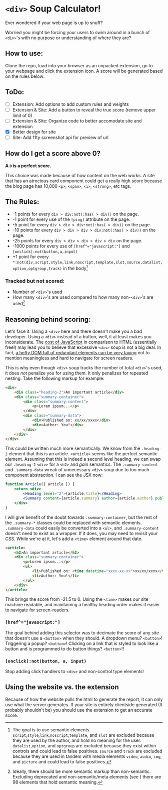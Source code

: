 # `<div>` Soup Calculator!

Ever wondered if your web page is up to snuff?

Worried you might be forcing your users to swim around in a bunch of `<div>`'s with no purpose or understanding of where they are?

## How to use:

Clone the repo, load into your browser as an unpacked extension, go to your webpage and click the extension icon. A score will be generated based on the rules below:

## ToDo:

- [ ] Extension: Add options to add custom rules and weights
- [ ] Extension & Site: Add a button to reveal the true score (remove upper limit of 0)
- [ ] Extension & Site: Organize code to better accomodate site and extension
- [x] Better design for site
- [ ] Site: Add 11ty screenshot api for preview of url

## How do I get a score above 0?

**A `0` is a perfect score.**

This choice was made because of how content on the web works. A site that has an atrocious card component could get a really high score because the blog page has 10,000 `<p>`, `<span>`, `<i>`, `<strong>`, etc tags.

## The Rules:

- -1 points for every `div > div:not(:has( > div))` on the page.
- -1 point for every use of the `[ping]` attribute on the page.
- -5 point for every `div > div > div:not(:has( > div))` on the page.
- -10 points for every `div > div > div > div:not(:has( > div))` on the page.
- -25 points for every `div > div > div > div > div` on the page.
- -1000 points for every use of `[href^="javascript:"]` and `[onclick]:not(button,a,input)`
- +1 point for every `*:not(div,script,style,link,noscript,template,slot,source,datalist,option,optgroup,track)` in the body[^1]

### Tracked but not scored:

- Number of `<div>`'s used
- How many `<div>`'s are used compared to how many non-`<div>`'s are used[^2]

## Reasoning behind scoring:

Let's face it. Using a `<div>` here and there doesn't make you a bad developer. Using a `<div>` instead of a button, well, it at least makes you inconsiderate. The [cost of JavaScript](https://timkadlec.com/remembers/2020-04-21-the-cost-of-javascript-frameworks/) in comparison to HTML (essentially free!) may lead you to believe that excessive `<div>` soup is not a big deal. In fact, [a hefty DOM full of redundant elements can be very taxing](https://web.dev/articles/dom-size-and-interactivity) not to mention meaningless and hard to navigate for screen readers.

This is why even though `<div>` soup tracks the number of total `<div>`'s used, it does *not* penalize you for using them. It only penalizes for repeated nesting. Take the following markup for example:

```html
<div>
    <div class="heading-2">An important article</div>
    <div class="summary-container">
        <div class="summary-content">
            <p>Lorem ipsum...</p>
        </div>
        <div class="summary-data">
            <div>Published on: xx/xx/xxxx</div>
            <div>Author: You!</div>
        </div>
    </div>
</div>
```

This could be written much more semantically. We know from the `.heading-2` element that this is an article. `<article>` seems like the perfect semantic element. Assuming that this is indeed a second level heading, we can swap our `.heading-2` `<div>` for a `<h2>` and *gain* semantics. The `.summary-content` and `.summary-data` wreak of unnecessary `<div>` soup due to too much component abstraction. I can see the JSX now:

```jsx
function Article({ article }) {
    return <div>
        <Heading level="2">{article.title}</Heading>
        <Summary content={article.summary} author={article.author} published={article.publishedOn} />
    </div>
}
```

I will give benefit of the doubt towards `.summary-container`, but the rest of the `.summary-*` classes could be replaced with semantic elements. `.summary-data` could easily be converted into a `<ul>`, and `.summary-content` doesn't need to exist as a wrapper. If it does, you may need to revisit your CSS. While we're at it, let's add a `<time>` element around that date.

```html
<article>
    <h2>An important article</h2>
    <div class="summary-container">
        <p>Lorem ipsum...</p>
        <ul>
            <li>Published on: <time datetime="xxxx-xx-xx">xx/xx/xxxx</time></li>
            <li>Author: You!</li>
        </ul>
    </div>
</article>
```

This brings the score from -21.5 to 0. Using the `<time>` makes our site machine readable, and maintaining a healthy heading order makes it easier to navigate for screen-readers.

### `[href^="javascript:"]`

The goal behind adding this selector was to decimate the score of any site that doesn't use a `<button>` when they should. A dropdown menu? `<button>`! Triggering a popup? `<button>`! Clicking on a link that is styled to look like a button and is programmed to do button things? `<button>`!!

### `[onclick]:not(button, a, input)`

Stop adding click handlers to `<div>` and non-control type elements!

## Using the website vs. the extension

Because of how the website pulls the html to generate the report, it can only use what the server generates. If your site is entirely clientside generated (It probably shouldn't be) you should use the extension to get an accurate score.

[^1]: The goal is to use semantic elements. `script`,`style`,`link`,`noscript`,`template`, and `slot` are excluded because they are used by the author, and hold no meaning for the user. `datalist`,`option`, and `optgroup` are excluded because they exist within controls and could lead to false positives. `source` and `track` are excluded because they are used in tandem with media elements `video`, `audio`, `img`, and `picture` and could lead to false positives.

[^2]: Ideally, there should be more semantic markup than non-semantic. Excluding deprecated and non-semantic/meta elements (see [^1]) there are 98 elements that hold semantic meaning.
